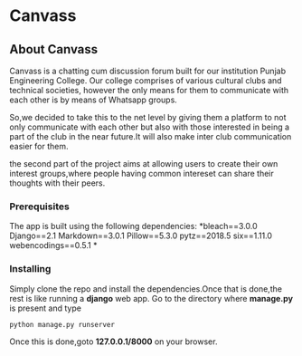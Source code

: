 # Canvass

## About Canvass
Canvass is a chatting cum discussion forum built for our institution Punjab Engineering College.
Our college comprises of various cultural clubs and technical societies, however the only means for them to communicate with each other is by means of Whatsapp groups. 

So,we decided to take this to the net level by giving them a platform to not only communicate with each other but also with those interested in being a part of the club in the near future.It will also make inter club communication easier for them.

the second part of the project aims at allowing users to create their own interest groups,where people having common intereset can share their thoughts with their peers.


### Prerequisites

The app is built using the following dependencies:
*bleach==3.0.0  
Django==2.1 
Markdown==3.0.1 
Pillow==5.3.0 
pytz==2018.5 
six==1.11.0 
webencodings==0.5.1 *

### Installing
Simply clone the repo and install the dependencies.Once that is done,the rest is like running a **django** web app.
Go to the directory where **manage.py** is present and type
```python
python manage.py runserver
```
Once this is done,goto 
**127.0.0.1/8000** 
on your browser.




